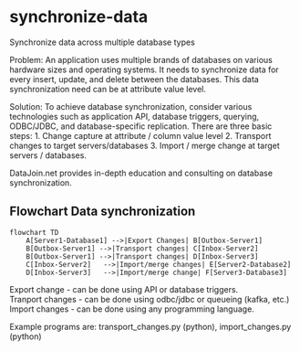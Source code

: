 # synchronize-data
 Synchronize data across multiple database types  

Problem: An application uses multiple brands of databases on various hardware sizes and operating systems. It needs to synchronize data for every insert, update, and delete between the databases. This data synchronization need can be at attribute value level.  

Solution: To achieve database synchronization, consider various technologies such as application API, database triggers, querying, ODBC/JDBC, and database-specific replication. There are three basic steps: 1. Change capture at attribute / column value level  2. Transport changes to target servers/databases 3. Import / merge change at target servers / databases.  

DataJoin.net provides in-depth education and consulting on database synchronization.  

## Flowchart  Data synchronization  
```mermaid  
flowchart TD  
    A[Server1-Database1] -->|Export Changes| B[Outbox-Server1]  
    B[Outbox-Server1] -->|Transport changes| C[Inbox-Server2]  
    B[Outbox-Server1] -->|Transport changes| D[Inbox-Server3]  
    C[Inbox-Server2]   -->|Import/merge changes| E[Server2-Database2] 
    D[Inbox-Server3]   -->|Import/merge change| F[Server3-Database3]   
```  

Export change - can be done using API or database triggers.  
Tranport changes - can be done using odbc/jdbc or queueing (kafka, etc.)
Import changes - can be done using any programming language.

Example programs are: transport_changes.py (python), import_changes.py (python)
